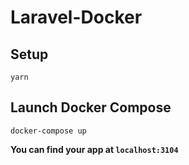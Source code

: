 # Laravel-Docker

## Setup
```
yarn
```

## Launch Docker Compose
```
docker-compose up
```
**You can find your app at `localhost:3104`**
